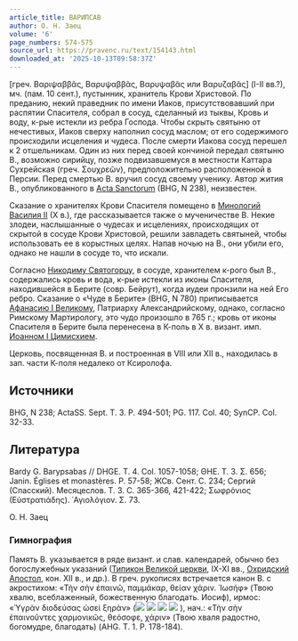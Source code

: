 ```yaml
---
article_title: ВАРИПСАВ
author: О. Н. Заец
volume: '6'
page_numbers: 574-575
source_url: https://pravenc.ru/text/154143.html
downloaded_at: '2025-10-13T09:58:37Z'
---
```


[греч. Βαριψαββᾶς, Βαρυψαββᾶς, Βαρυψαβᾶς или Βαρυζαβᾶς] (I-II вв.?), мч. (пам. 10 сент.), пустынник, хранитель Крови Христовой. По преданию, некий праведник по имени Иаков, присутствовавший при распятии Спасителя, собрал в сосуд, сделанный из тыквы, Кровь и воду, к-рые истекли из ребра Господа. Чтобы скрыть святыню от нечестивых, Иаков сверху наполнил сосуд маслом; от его содержимого происходили исцеления и чудеса. После смерти Иакова сосуд перешел к 2 отшельникам. Один из них перед своей кончиной передал святыню В., возможно сирийцу, позже подвизавшемуся в местности Каттара Сухрейская (греч. Σουχρεῶν), предположительно расположенной в Персии. Перед смертью В. вручил сосуд своему ученику. Автор жития В., опубликованного в [Acta Sanctorum](<https://pravenc.ru/text/Acta Sanctorum.html>) (BHG, N 238), неизвестен.

Сказание о хранителях Крови Спасителя помещено в [Минологий Василия II](<https://pravenc.ru/text/Минологий Василия II.html>) (X в.), где рассказывается также о мученичестве В. Некие злодеи, наслышанные о чудесах и исцелениях, происходящих от скрытой в сосуде Крови Христовой, решили завладеть святыней, чтобы использовать ее в корыстных целях. Напав ночью на В., они убили его, однако не нашли в сосуде то, что искали.

Согласно [Никодиму Святогорцу](<https://pravenc.ru/text/Никодим Святогорец.html>), в сосуде, хранителем к-рого был В., содержались кровь и вода, к-рые истекли из иконы Спасителя, находившейся в Берите (совр. Бейрут), когда иудеи пронзили на ней Его ребро. Сказание о «Чуде в Берите» (BHG, N 780) приписывается [Афанасию I Великому](<https://pravenc.ru/text/Афанасию I Великому.html>), Патриарху Александрийскому, однако, согласно Римскому Мартирологу, это чудо произошло в 765 г.; кровь от иконы Спасителя в Берите была перенесена в К-поль в X в. визант. имп. [Иоанном I Цимисхием](<https://pravenc.ru/text/Иоанном I Цимисхием.html>).

Церковь, посвященная В. и построенная в VIII или XII в., находилась в зап. части К-поля недалеко от Ксиролофа.

## Источники

BHG, N 238; ActaSS. Sept. T. 3. P. 494-501; PG. 117. Col. 40; SynCP. Col. 32-33.

## Литература

Bardy G. Barypsabas // DHGE. T. 4. Col. 1057-1058; ΘΗΕ. Τ. 3. Σ. 656; Janin. Églises et monastères. P. 57-58; ЖСв. Сент. С. 234; Сергий (Спасский). Месяцеслов. Т. 3. С. 365-366, 421-422; Σωφρόνιος (Εὐστρατιάδης). ῾Αγιολόγιον. Σ. 73.

О. Н. Заец 

### Гимнография

Память В. указывается в ряде визант. и слав. календарей, обычно без богослужебных указаний ([Типикон Великой церкви](<https://pravenc.ru/text/Типикон Великой церкви.html>), IX-XI вв., [Охридский Апостол](<https://pravenc.ru/text/Охридский Апостол.html>), кон. XII в., и др.). В греч. рукописях встречается канон В. с акростихом: «Τὴν σὴν ἐπαινῶ, παμμάκαρ, θείαν χάριν. ῾Ιωσήφ» (Твою хвалю, всеблаженный, божественную благодать. Иосиф), ирмос: «῾Υγρὰν διοδεύσας ὡσεὶ ξηρὰν» (![](<https://pravenc.ru/char/26528/xc2xee1xe4xf3 /image.png>) ![](<https://pravenc.ru/char/26528/ xefxf0xeexf8xe51xe4xfa /image.png>) ![](<https://pravenc.ru/char/26528/ x2a5xeal /image.png>) ![](<https://pravenc.ru/char/26528/ xf1xf31xf8xf3/image.png>) ), нач.: «Τὴν σὴν ἐπαινοῦντες χαρμονικῶς, θεόσοφε, χάριν» (Твою хваля радостно, богомудре, благодать) (AHG. T. 1. P. 178-184).
